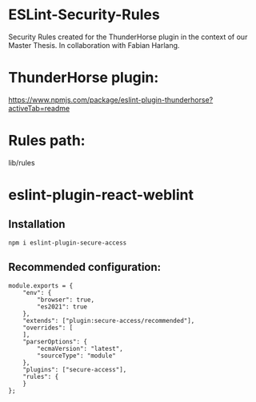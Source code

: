 # ESLint-Security-Rules
Security Rules created for the ThunderHorse plugin in the context of our Master Thesis.  In collaboration with Fabian Harlang.
# ThunderHorse plugin:
https://www.npmjs.com/package/eslint-plugin-thunderhorse?activeTab=readme
# Rules path:
lib/rules
# eslint-plugin-react-weblint

<h2>Installation</h2>

```npm i eslint-plugin-secure-access```

<h2>Recommended configuration: </h2>

```
module.exports = {
    "env": {
        "browser": true,
        "es2021": true
    },
    "extends": ["plugin:secure-access/recommended"],
    "overrides": [
    ],
    "parserOptions": {
        "ecmaVersion": "latest",
        "sourceType": "module"
    },
    "plugins": ["secure-access"],
    "rules": {
    }
};

